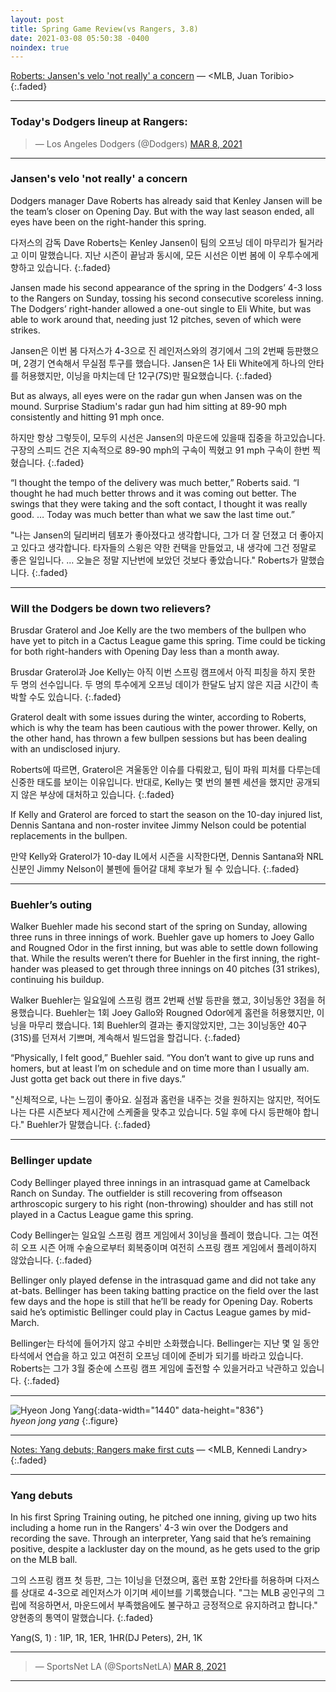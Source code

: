 ```yaml
---
layout: post
title: Spring Game Review(vs Rangers, 3.8)
date: 2021-03-08 05:50:38 -0400
noindex: true
---
```


[Roberts: Jansen's velo 'not really' a concern](https://www.mlb.com/news/astros-forrest-whitley-possible-tommy-john-surgery) &mdash; <MLB, Juan Toribio>
{:.faded}

---

### Today's Dodgers lineup at Rangers:

<script async src="//platform.twitter.com/widgets.js" charset="utf-8"></script>
<blockquote class="twitter-tweet" data-lang="en">
  &mdash; Los Angeles Dodgers (@Dodgers)
  <a href="https://twitter.com/Dodgers/status/1368599824707227650">MAR 8, 2021</a>
</blockquote>

---

### Jansen's velo 'not really' a concern

Dodgers manager Dave Roberts has already said that Kenley Jansen will be the team’s closer on Opening Day. But with the way last season ended, all eyes have been on the right-hander this spring.

다저스의 감독 Dave Roberts는 Kenley Jansen이 팀의 오프닝 데이 마무리가 될거라고 이미 말했습니다. 지난 시즌이 끝남과 동시에, 모든 시선은 이번 봄에 이 우투수에게 향하고 있습니다.
{:.faded}

Jansen made his second appearance of the spring in the Dodgers’ 4-3 loss to the Rangers on Sunday, tossing his second consecutive scoreless inning. The Dodgers’ right-hander allowed a one-out single to Eli White, but was able to work around that, needing just 12 pitches, seven of which were strikes.

Jansen은 이번 봄 다저스가 4-3으로 진 레인저스와의 경기에서 그의 2번째 등판했으며, 2경기 연속해서 무실점 투구를 했습니다. Jansen은 1사 Eli White에게 하나의 안타를 허용했지만, 이닝을 마치는데 단 12구(7S)만 필요했습니다.
{:.faded}

But as always, all eyes were on the radar gun when Jansen was on the mound. Surprise Stadium's radar gun had him sitting at 89-90 mph consistently and hitting 91 mph once.

하지만 항상 그렇듯이, 모두의 시선은 Jansen의 마운드에 있을때 집중을 하고있습니다. 구장의 스피드 건은 지속적으로 89-90 mph의 구속이 찍혔고 91 mph 구속이 한번 찍혔습니다.
{:.faded}

“I thought the tempo of the delivery was much better,” Roberts said. “I thought he had much better throws and it was coming out better. The swings that they were taking and the soft contact, I thought it was really good. … Today was much better than what we saw the last time out.”

"나는 Jansen의 딜리버리 템포가 좋아졌다고 생각합니다, 그가 더 잘 던졌고 더 좋아지고 있다고 생각합니다. 타자들의 스윙은 약한 컨택을 만들었고, 내 생각에 그건 정말로 좋은 일입니다. … 오늘은 정말 지난번에 보았던 것보다 좋았습니다." Roberts가 말했습니다.
{:.faded}

---

### Will the Dodgers be down two relievers?
Brusdar Graterol and Joe Kelly are the two members of the bullpen who have yet to pitch in a Cactus League game this spring. Time could be ticking for both right-handers with Opening Day less than a month away.

Brusdar Graterol과 Joe Kelly는 아직 이번 스프링 캠프에서 아직 피칭을 하지 못한 두 명의 선수입니다. 두 명의 투수에게 오프닝 데이가 한달도 남지 않은 지금 시간이 촉박할 수도 있습니다.
{:.faded}

Graterol dealt with some issues during the winter, according to Roberts, which is why the team has been cautious with the power thrower. Kelly, on the other hand, has thrown a few bullpen sessions but has been dealing with an undisclosed injury.

Roberts에 따르면, Graterol은 겨울동안 이슈를 다뤄왔고, 팀이 파워 피처를 다루는데 신중한 태도를 보이는 이유입니다. 반대로, Kelly는 몇 번의 불펜 세션을 했지만 공개되지 않은 부상에 대처하고 있습니다.
{:.faded}

If Kelly and Graterol are forced to start the season on the 10-day injured list, Dennis Santana and non-roster invitee Jimmy Nelson could be potential replacements in the bullpen.

만약 Kelly와 Graterol가 10-day IL에서 시즌을 시작한다면, Dennis Santana와 NRL 신분인 Jimmy Nelson이 불펜에 들어갈 대체 후보가 될 수 있습니다.
{:.faded}

---

### Buehler’s outing
Walker Buehler made his second start of the spring on Sunday, allowing three runs in three innings of work. Buehler gave up homers to Joey Gallo and Rougned Odor in the first inning, but was able to settle down following that. While the results weren’t there for Buehler in the first inning, the right-hander was pleased to get through three innings on 40 pitches (31 strikes), continuing his buildup.

Walker Buehler는 일요일에 스프링 캠프 2번째 선발 등판을 했고, 3이닝동안 3점을 허용했습니다. Buehler는 1회 Joey Gallo와 Rougned Odor에게 홈런을 허용했지만, 이닝을 마무리 했습니다. 1회 Buehler의 결과는 좋지않았지만, 그는 3이닝동안 40구(31S)를 던져서 기쁘며, 계속해서 빌드업을 할겁니다.
{:.faded}

“Physically, I felt good,” Buehler said. “You don’t want to give up runs and homers, but at least I’m on schedule and on time more than I usually am. Just gotta get back out there in five days.”

"신체적으로, 나는 느낌이 좋아요. 실점과 홈런을 내주는 것을 원하지는 않지만, 적어도 나는 다른 시즌보다 제시간에 스케줄을 맞추고 있습니다. 5일 후에 다시 등판해야 합니다." Buehler가 말했습니다.
{:.faded}

---

### Bellinger update
Cody Bellinger played three innings in an intrasquad game at Camelback Ranch on Sunday. The outfielder is still recovering from offseason arthroscopic surgery to his right (non-throwing) shoulder and has still not played in a Cactus League game this spring.

Cody Bellinger는 일요일 스프링 캠프 게임에서 3이닝을 플레이 했습니다. 그는 여전히 오프 시즌 어깨 수술으로부터 회복중이며 여전히 스프링 캠프 게임에서 플레이하지 않았습니다.
{:.faded}

Bellinger only played defense in the intrasquad game and did not take any at-bats. Bellinger has been taking batting practice on the field over the last few days and the hope is still that he’ll be ready for Opening Day. Roberts said he’s optimistic Bellinger could play in Cactus League games by mid-March.

Bellinger는 타석에 들어가지 않고 수비만 소화했습니다. Bellinger는 지난 몇 일 동안 타석에서 연습을 하고 있고 여전히 오프닝 데이에 준비가 되기를 바라고 있습니다. Roberts는 그가 3월 중순에 스프링 캠프 게임에 출전할 수 있을거라고 낙관하고 있습니다.
{:.faded}

---

![Hyeon Jong Yang](https://img.mlbstatic.com/mlb-images/image/private/t_16x9/t_w1536/mlb/uiwyymsgnvjgtpxp9efa.jpg){:data-width="1440" data-height="836"}   
*hyeon jong yang*
{:.figure}

---

[Notes: Yang debuts; Rangers make first cuts](https://www.mlb.com/rangers/news/hyeon-jong-yang-rangers-spring-training-debut) &mdash; <MLB, Kennedi Landry>
{:.faded}

---

### Yang debuts
In his first Spring Training outing, he pitched one inning, giving up two hits including a home run in the Rangers' 4-3 win over the Dodgers and recording the save. Through an interpreter, Yang said that he’s remaining positive, despite a lackluster day on the mound, as he gets used to the grip on the MLB ball.

그의 스프링 캠프 첫 등판, 그는 1이닝을 던졌으며, 홈런 포함 2안타를 허용하며 다저스를 상대로 4-3으로 레인저스가 이기며 세이브를 기록했습니다. "그는 MLB 공인구의 그립에 적응하면서, 마운드에서 부족했음에도 불구하고 긍정적으로 유지하려고 합니다." 양현종의 통역이 말했습니다.
{:.faded}

Yang(S, 1) : 1IP, 1R, 1ER, 1HR(DJ Peters), 2H, 1K

---

<script async src="//platform.twitter.com/widgets.js" charset="utf-8"></script>
<blockquote class="twitter-tweet" data-lang="en">
  &mdash; SportsNet LA (@SportsNetLA)
  <a href="https://twitter.com/SportsNetLA/status/1368691805114359808">MAR 8, 2021</a>
</blockquote>

---
